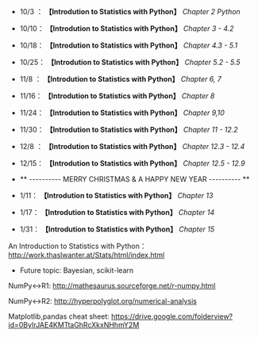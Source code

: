 * 10/3 ： **【Introdution to Statistics with Python】** *Chapter 2 Python*

* 10/10： **【Introdution to Statistics with Python】** *Chapter 3 - 4.2*

* 10/18： **【Introdution to Statistics with Python】** *Chapter 4.3 - 5.1*

* 10/25： **【Introdution to Statistics with Python】** *Chapter 5.2 - 5.5*

* 11/8 ： **【Introdution to Statistics with Python】** *Chapter 6, 7*

* 11/16： **【Introdution to Statistics with Python】** *Chapter 8*         

* 11/24： **【Introdution to Statistics with Python】** *Chapter 9,10*         

* 11/30： **【Introdution to Statistics with Python】** *Chapter 11 - 12.2*         

* 12/8 ： **【Introdution to Statistics with Python】** *Chapter 12.3 - 12.4*         

* 12/15：  **【Introdution to Statistics with Python】** *Chapter 12.5 - 12.9*    

*  ** ---------- MERRY CHRISTMAS & A HAPPY NEW YEAR ---------- **

* 1/11：  **【Introdution to Statistics with Python】** *Chapter 13*    

* 1/17：  **【Introdution to Statistics with Python】** *Chapter 14*    

* 1/31：  **【Introdution to Statistics with Python】** *Chapter 15*    

An Introduction to Statistics with Python：
http://work.thaslwanter.at/Stats/html/index.html

* Future topic: Bayesian, scikit-learn

NumPy↔R1:
http://mathesaurus.sourceforge.net/r-numpy.html

NumPy↔R2:
http://hyperpolyglot.org/numerical-analysis

Matplotlib,pandas cheat sheet:
https://drive.google.com/folderview?id=0ByIrJAE4KMTtaGhRcXkxNHhmY2M
